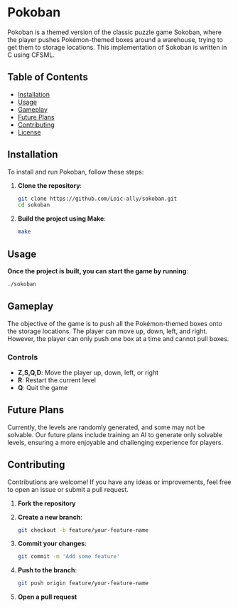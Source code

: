 # Pokoban

Pokoban is a themed version of the classic puzzle game Sokoban, where the player pushes Pokémon-themed boxes around a warehouse, trying to get them to storage locations. This implementation of Sokoban is written in C using CFSML.

## Table of Contents
- [Installation](#installation)
- [Usage](#usage)
- [Gameplay](#gameplay)
- [Future Plans](#future-plans)
- [Contributing](#contributing)
- [License](#license)

## Installation

To install and run Pokoban, follow these steps:

1. **Clone the repository**:
   ```sh
   git clone https://github.com/Loic-ally/sokoban.git
   cd sokoban
   ```

2. **Build the project using Make**:
   ```sh
   make
   ```

## Usage

**Once the project is built, you can start the game by running**:
```sh
./sokoban
```

## Gameplay

The objective of the game is to push all the Pokémon-themed boxes onto the storage locations. The player can move up, down, left, and right. However, the player can only push one box at a time and cannot pull boxes.

### Controls
* **Z,S,Q,D**: Move the player up, down, left, or right
* **R**: Restart the current level
* **Q**: Quit the game

## Future Plans

Currently, the levels are randomly generated, and some may not be solvable. Our future plans include training an AI to generate only solvable levels, ensuring a more enjoyable and challenging experience for players.

## Contributing

Contributions are welcome! If you have any ideas or improvements, feel free to open an issue or submit a pull request.

1. **Fork the repository**
2. **Create a new branch**:
   ```sh
   git checkout -b feature/your-feature-name
   ```

3. **Commit your changes**:
   ```sh
   git commit -m 'Add some feature'
   ```

4. **Push to the branch**:
   ```sh
   git push origin feature/your-feature-name
   ```

5. **Open a pull request**
